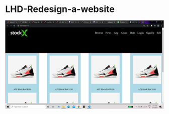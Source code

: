 # LHD-Redesign-a-website

![](https://github.com/kritikashah20/LHD-Redesign-a-website/blob/master/assets/ss.png)

